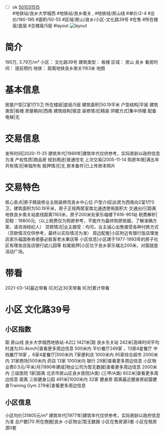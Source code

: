 - [ ] ok [501031515](https://bj.5i5j.com/ershoufang/501031515.html)  
 #地铁站/良乡大学城西 #地铁站/良乡南关 ,  #地铁线/房山线
#单价/2-4 #总价/180-195 #面积/50-55   #区域/房山/良乡/小区-文化路39号 #在售 #所在楼层/底层 #总楼层/5层 #layout 
![layout](http://image2a.5i5j.com/scm/HOUSE_CUSTOMER/ead66f09045e40d8a378b09dc5e342fe.jpg_P5.jpg) 
# 简介 
 190万,  3.79万/m² 
小区： 文化路39号
建筑类型： 板楼
区域： 房山 良乡
看房时间： 提前预约
地铁： 距离地铁良乡南关1163米 地图
# 基本信息 
 房屋户型|2室1厅0卫
所在楼层|底层/5层
建筑面积|50.19平米
户型结构|平层
建筑类型|板楼
房屋朝向|西南
建筑结构|钢混
装修情况|精装
供暖方式|集中供暖
配备电梯|无
# 交易信息 
 发布时间|2020-11-25
建筑年代|1989年|建筑年代仅供参考，实际房龄以政府信息为准
产权性质|商品房
规划用途|普通住宅
上次交易|2005-11-14
购房年限|满五年
共有情况|单独所有
抵押情况|无
房本备件|已上传房本照片
# 交易特色 
 核心卖点|房子精装修业主刚装修完良乡中心位
户型介绍|此房为西南向2室1厅0卫，建筑面积为50.19平米，房子正规两居室南北通透使用面积大
交通出行|距离地铁良乡南关站直线距离1163米，房子200米处家乐福楼下616-901站
税费解析|契税：19800元;（以上税费仅为购房参考，不能作为最终购房依据，了解准确方案，请咨询经纪人）
贷款情况|业主接受：均可。业主诚心出售接受各种付款方式（贷款情况仅供参考，最终以实际情况为准）
周边配套|小区附近有银行饭店理发店家乐福国泰肯德基必胜客老水果店等
小区信息|小区建于1977-1993年的房子社区有理发店饭店银行幼儿园等
权属抵押|小区位于良乡家乐福北200米，对面就是活动广场。
# 带看 
 2021-03-14|最近带看	 0|次|近30天带看	 9|次|累计带看
# 小区 文化路39号
## 小区指数 
 距 房山线 良乡大学城西地铁站-A2口 1421米|距 良乡东关站 242米|高峰时间平均时速为30.4km/h|查看更多周边信息
500米内 平价餐厅249家 ，13家4星餐厅
中档餐厅18家 ，6家4星餐厅|500米内 7家便利店
1000米内 95家综合超市
2000米内 31家商场|500米内 药店 13家
1000米内 银行 29家|查看更多周边信息
小区物业费0.5元/平米/月|1990年建成|物业公司为暂无数据|查看更多周边信息
2000米内 三级医院 1家|距离 北京市房山区良乡医院(A类) (三甲/A类) 602米|查看更多周边信息
距离 三街健身公园 491米|1000米内 32家 健身房
距离最近健身房起猿健身Training Gym 279米|查看更多周边信息
## 小区信息 
 小区均价|31805元/m²
建筑年代|1977年|建筑年代仅供参考，实际房龄以政府信息为准
总户数|70
所在商圈|良乡
小区物业|暂无数据
小区在售房源3套
小区在租房源0套
